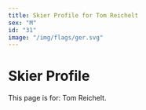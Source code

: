 ```yaml
---
title: Skier Profile for Tom Reichelt
sex: "M"
id: "31"
image: "/img/flags/ger.svg" 
---
```


# Skier Profile

This page is for: Tom Reichelt.
    